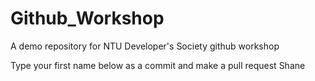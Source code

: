 # Github_Workshop
A demo repository for NTU Developer's Society github workshop

Type your first name below as a commit and make a pull request
Shane